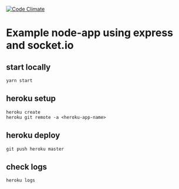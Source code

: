 [![Code Climate](https://codeclimate.com/github/codeclimate/codeclimate/badges/gpa.svg)](https://codeclimate.com/github/smonke/node-chat)
# Example node-app using express and socket.io

## start locally 
```
yarn start
```

## heroku setup

```
heroku create
heroku git remote -a <heroku-app-name>
```

## heroku deploy
```
git push heroku master
```

## check logs
```
heroku logs
```


